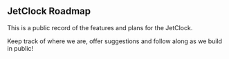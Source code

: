 ## JetClock Roadmap

This is a public record of the features and plans for the JetClock. 

Keep track of where we are, offer suggestions and follow along as we build in public! 
